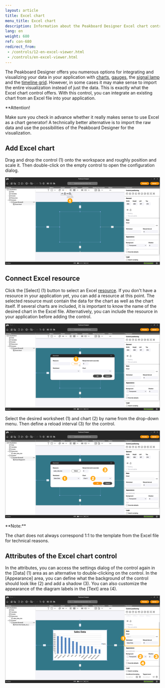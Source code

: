 ```yaml
---
layout: article
title: Excel chart
menu_title: Excel chart
description: Information about the Peakboard Designer Excel chart control.
lang: en
weight: 680
ref: con-680
redirect_from:
 - /controls/12-en-excel-viewer.html
 - /controls/en-excel-viewer.html
---
```


The Peakboard Designer offers you numerous options for integrating and visualizing your data in your application with [charts](/controls/Chart/en-chart.html), [gauges](/controls/Chart/en-gauge.html), the [signal lamp](/controls/Chart/en-signal-lamp.html) and the [timeline grid](/controls/Chart/en-timeline-grid.html). However, in some cases it may make sense to import the entire visualization instead of just the data. This is exactly what the Excel chart control offers. With this control, you can integrate an existing chart from an Excel file into your application.

<div class="box-warning" markdown="1">
**Attention!

Make sure you check in advance whether it really makes sense to use Excel as a chart generator! A technically better alternative is to import the raw data and use the possibilities of the Peakboard Designer for the visualization.
</div>

## Add Excel chart

Drag and drop the control (1) onto the workspace and roughly position and scale it.
Then double-click on the empty control to open the configuration dialog.

![Add control](/assets/images/Controls/Excel-Viewer/en-excel-viewer-01.png)

## Connect Excel resource

Click the [Select] (1) button to select an Excel [resource](/resources/en-resources-intro.html). If you don't have a resource in your application yet, you can add a resource at this point. The selected resource must contain the data for the chart as well as the chart itself. If several charts are included, it is important to know the name of the desired chart in the Excel file. Alternatively, you can include the resource in your application before adding the control.

![Select resource](/assets/images/Controls/Excel-Viewer/en-excel-viewer-02.png)

Select the desired worksheet (1) and chart (2) by name from the drop-down menu.
Then define a reload interval (3) for the control.

![Select chart](/assets/images/Controls/Excel-Viewer/en-excel-viewer-03.png)

<div class="box-tip" markdown="1">
**Note:**

The chart does not always correspond 1:1 to the template from the Excel file for technical reasons.
</div>

## Attributes of the Excel chart control

In the attributes, you can access the settings dialog of the control again in the [Data] (1) area as an alternative to double-clicking on the control. In the [Appearance] area, you can define what the background of the control should look like (2) and add a shadow (3). You can also customize the appearance of the diagram labels in the [Text] area (4).

![Customize the appearance of the chart](/assets/images/Controls/Excel-Viewer/en-excel-viewer-04.png)
